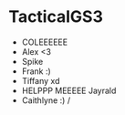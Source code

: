 # TacticalGS3
 

- COLEEEEEE
- Alex <3
- Spike
- Frank :)
- Tiffany xd
- HELPPP MEEEEE Jayrald
- Caithlyne :) /